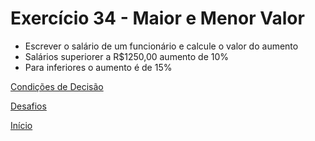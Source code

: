 # Exercício 34 - Maior e Menor Valor

- Escrever o salário de um funcionário e calcule o valor do aumento
- Salários superiorer a R$1250,00 aumento de 10%
- Para inferiores o aumento é de 15%

[Condições de Decisão](https://github.com/NandesLima/python-codigos/tree/master/desafios/04.%20Condi%C3%A7%C3%B5es%20de%20decis%C3%A3o)

[Desafios](https://github.com/NandesLima/python-codigos/tree/master/desafios)

[Início](https://github.com/NandesLima/python-codigos)
